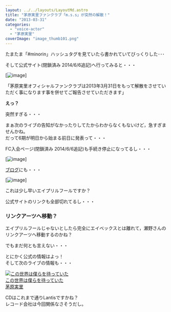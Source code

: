 ```yaml
---
layout: ../../layouts/LayoutMd.astro
title: "茅原実里ファンクラブ「m.s.s」が突然の解散！"
date: "2013-03-31"
categories: 
  - "voice-actor"
  - "茅原実里"
coverImage: "image_thumb101.png"
---
```


たまたま「#minorin」ハッシュタグを見ていたら書かれていてびっくりした･･･

そして公式サイト(閉鎖済み 2014/6/6追記)へ行ってみると・・・

[![image](/archive/images/image_thumb10.png "image")]

「茅原実里オフィシャルファンクラブは2013年3月31日をもって解散をさせていただく事になります事を併せてご報告させていただきます」

**えっ？**

突然すぎる・・・

まぁ次のライブの告知がなかったりしてたからわからなくもないけど，急すぎませんかね。  
だって6期が明日から始まる前日に発表って・・・

FC入会ページ(閉鎖済み 2014/6/6追記)も手続き停止になってるし・・・

[![image](/archive/images/image_thumb11.png "image")]

[ブログ](http://minorhythm.jugem.jp/)にも・・・

[![image](/archive/images/image_thumb12.png "image")]

これは少し早いエイプリルフールですか？

公式サイトのリンクも全部切れてるし・・・

### リンクアーツへ移動？

エイプリルフールじゃないとしたら完全にエイベックスとは離れて，瀬野さんのリンクアーツへ移動するのかね？

でもまだ何とも言えない・・・

とにかく公式の情報はよっ！  
そして次のライブの情報も・・・

[![この世界は僕らを待っていた](/archive/images/no-image-no-ciu._AA160_.gif)  
この世界は僕らを待っていた  
茅原実里](https://www.amazon.co.jp/exec/obidos/ASIN/B00BEZSJZI/mizuka123-22/ref=nosim)

CDはこれまで通りLantisですかね？  
レコード会社は今回関係なさそうだし。
